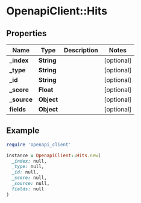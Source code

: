 # OpenapiClient::Hits

## Properties

| Name | Type | Description | Notes |
| ---- | ---- | ----------- | ----- |
| **_index** | **String** |  | [optional] |
| **_type** | **String** |  | [optional] |
| **_id** | **String** |  | [optional] |
| **_score** | **Float** |  | [optional] |
| **_source** | **Object** |  | [optional] |
| **fields** | **Object** |  | [optional] |

## Example

```ruby
require 'openapi_client'

instance = OpenapiClient::Hits.new(
  _index: null,
  _type: null,
  _id: null,
  _score: null,
  _source: null,
  fields: null
)
```

